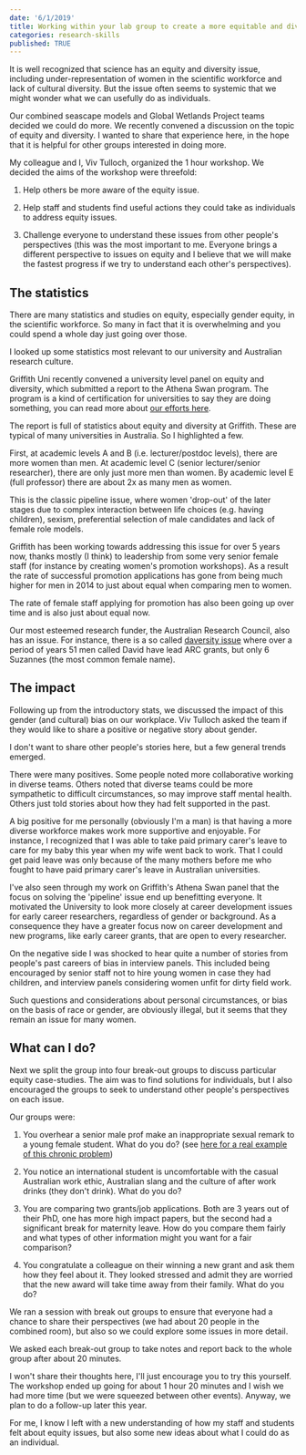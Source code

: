 ```yaml
---
date: '6/1/2019'
title: Working within your lab group to create a more equitable and diverse scientific workforce
categories: research-skills
published: TRUE
---
```


It is well recognized that science has an equity and diversity issue, including under-representation of women in the scientific workforce and lack of cultural diversity. But the issue often seems to systemic that we might wonder what we can usefully do as individuals.

Our combined seascape models and Global Wetlands Project teams decided we could do more. We recently convened a discussion on the topic of equity and diversity. I wanted to share that experience here, in the hope that it is helpful for other groups interested in doing more.

My colleague and I, Viv Tulloch, organized the 1 hour workshop. We decided the aims of the workshop were threefold:

1. Help others be more aware of the equity issue.

2. Help staff and students find useful actions they could take as individuals to address equity issues.

3. Challenge everyone to understand these issues from other people's perspectives (this was the most important to me. Everyone brings a different perspective to issues on equity and I believe that we will make the fastest progress if we try to understand each other's perspectives).  

## The statistics  

There are many statistics and studies on equity, especially gender equity, in the scientific workforce. So many in fact that it is overwhelming and you could spend a whole day just going over those.

I looked up some statistics most relevant to our university and Australian research culture.

Griffith Uni recently convened a university level panel on equity and diversity, which submitted a report to the Athena Swan program. The program is a kind of certification for universities to say they are doing something, you can read more about [our efforts here](https://app.secure.griffith.edu.au/news/2018/12/06/gender-equity-and-inclusion-attracts-prestigious-award-for-griffith/).

The report is full of statistics about equity and diversity at Griffith. These are typical of many universities in Australia. So I highlighted a few.

First, at academic levels A and B (i.e. lecturer/postdoc levels), there are more women than men. At academic level C (senior lecturer/senior researcher), there are only just more men than women. By academic level E (full professor) there are about 2x as many men as women.

This is the classic pipeline issue, where women 'drop-out' of the later stages due to complex interaction between life choices (e.g. having children), sexism, preferential selection of male candidates and lack of female role models.

Griffith has been working towards addressing this issue for over 5 years now, thanks mostly (I think) to leadership from some very senior female staff (for instance by creating women's promotion workshops). As a result the rate of successful promotion applications has gone from being much higher for men in 2014 to just about equal when comparing men to women.

The rate of female staff applying for promotion has also been going up over time and is also just about equal now.

Our most esteemed research funder, the Australian Research Council, also has an issue. For instance, there is a so called [daversity issue](https://www.abc.net.au/news/science/2017-11-24/australian-research-has-a-daversity-problem/9178786) where over a period of years 51 men called David have lead ARC grants, but only 6 Suzannes (the most common female name).

## The impact  

Following up from the introductory stats, we discussed the impact of this gender (and cultural) bias on our workplace. Viv Tulloch asked the team if they would like to share a positive or negative story about gender.

I don't want to share other people's stories here, but a few general trends emerged.

There were many positives. Some people noted more collaborative working in diverse teams. Others noted that diverse teams could be more sympathetic to difficult circumstances, so may improve staff mental health. Others just told stories about how they had felt supported in the past.

A big positive for me personally (obviously I'm a man) is that having a more diverse workforce makes work more supportive and enjoyable. For instance, I recognized that I was able to take paid primary carer's leave to care for my baby this year when my wife went back to work. That I could get paid leave was only because of the many mothers before me who fought to have paid primary carer's leave in Australian universities.

I've also seen through my work on Griffith's Athena Swan panel that the focus on solving the 'pipeline' issue end up benefitting everyone. It motivated the University to look more closely at career development issues for early career researchers, regardless of gender or background. As a consequence they have a greater focus now on career development and new programs, like early career grants, that are open to every researcher.

On the negative side I was shocked to hear quite a number of stories from people's past careers of bias in interview panels. This included being encouraged by senior staff not to hire young women in case they had children, and interview panels considering women unfit for dirty field work.

Such questions and considerations about personal circumstances, or bias on the basis of race or gender, are obviously illegal, but it seems that they remain an issue for many women.

## What can I do?

Next we split the group into four break-out groups to discuss particular equity case-studies. The aim was to find solutions for individuals, but I also encouraged the groups to seek to understand other people's perspectives on each issue.

Our groups were:

1. You overhear a senior male prof make an inappropriate sexual remark to a young female student. What do you do? (see [here for a real example of this chronic problem](https://medium.com/@kristianlum/statistics-we-have-a-problem-304638dc5de5))

2. You notice an international student is uncomfortable with the casual Australian work ethic, Australian slang and the culture of after work drinks (they don't drink). What do you do?

3. You are comparing two grants/job applications. Both are 3 years out of their PhD, one has more high impact papers, but the second had a significant break for maternity leave. How do you compare them fairly and what types of other information might you want for a fair comparison?

4. You congratulate a colleague on their winning a new grant and ask them how they feel about it. They looked stressed and admit they are worried that the new award will take time away from their family. What do you do?

We ran a session with break out groups to ensure that everyone had a chance to share their perspectives (we had about 20 people in the combined room), but also so we could explore some issues in more detail.

We asked each break-out group to take notes and report back to the whole group after about 20 minutes.

I won't share their thoughts here, I'll just encourage you to try this yourself. The workshop ended up going for about 1 hour 20 minutes and I wish we had more time (but we were squeezed between other events). Anyway, we plan to do a follow-up later this year.

For me, I know I left with a new understanding of how my staff and students felt about equity issues, but also some new ideas about what I could do as an individual.

